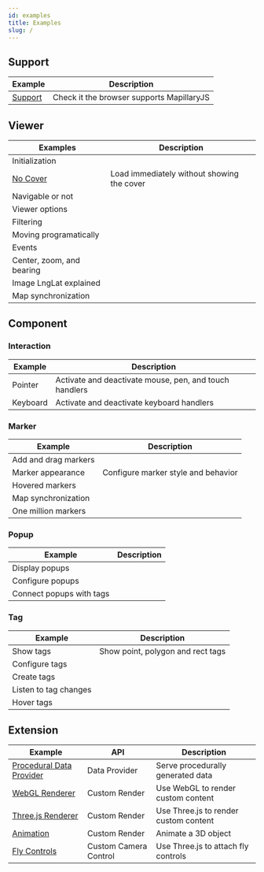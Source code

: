 ```yaml
---
id: examples
title: Examples
slug: /
---
```


## Support

| Example                      | Description                               |
| ---------------------------- | ----------------------------------------- |
| [Support](/examples/support) | Check it the browser supports MapillaryJS |

## Viewer

| Examples                       | Description                                |
| ------------------------------ | ------------------------------------------ |
| Initialization                 |                                            |
| [No Cover](/examples/no-cover) | Load immediately without showing the cover |
| Navigable or not               |                                            |
| Viewer options                 |                                            |
| Filtering                      |                                            |
| Moving programatically         |                                            |
| Events                         |                                            |
| Center, zoom, and bearing      |                                            |
| Image LngLat explained         |                                            |
| Map synchronization            |                                            |

## Component

### Interaction

| Example  | Description                                            |
| -------- | ------------------------------------------------------ |
| Pointer  | Activate and deactivate mouse, pen, and touch handlers |
| Keyboard | Activate and deactivate keyboard handlers              |

### Marker

| Example              | Description                         |
| -------------------- | ----------------------------------- |
| Add and drag markers |                                     |
| Marker appearance    | Configure marker style and behavior |
| Hovered markers      |                                     |
| Map synchronization  |                                     |
| One million markers  |                                     |

### Popup

| Example                  | Description |
| ------------------------ | ----------- |
| Display popups           |             |
| Configure popups         |             |
| Connect popups with tags |             |

### Tag

| Example               | Description                       |
| --------------------- | --------------------------------- |
| Show tags             | Show point, polygon and rect tags |
| Configure tags        |                                   |
| Create tags           |                                   |
| Listen to tag changes |                                   |
| Hover tags            |                                   |

## Extension

| Example | API | Description |
| --- | --- | --- |
| [Procedural Data Provider](/examples/procedural-data-provider) | Data Provider | Serve procedurally generated data |
| [WebGL Renderer](/examples/webgl-renderer) | Custom Render | Use WebGL to render custom content |
| [Three.js Renderer](/examples/three-renderer) | Custom Render | Use Three.js to render custom content |
| [Animation](/examples/animation) | Custom Render | Animate a 3D object |
| [Fly Controls](/examples/fly-controls) | Custom Camera Control | Use Three.js to attach fly controls |
